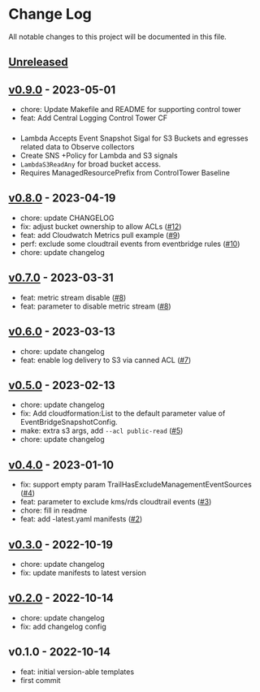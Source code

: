 # Change Log

All notable changes to this project will be documented in this file.

<a name="unreleased"></a>
## [Unreleased]



<a name="v0.9.0"></a>
## [v0.9.0] - 2023-05-01

- chore: Update Makefile and README for supporting control tower
- feat: Add Central Logging Control Tower CF

### 

* Lambda Accepts Event Snapshot Sigal for S3 Buckets and egresses related data to Observe collectors
* Create SNS +Policy for Lambda and S3 signals
* `LambdaS3ReadAny` for broad bucket access.
* Requires ManagedResourcePrefix from ControlTower Baseline


<a name="v0.8.0"></a>
## [v0.8.0] - 2023-04-19

- chore: update CHANGELOG
- fix: adjust bucket ownership to allow ACLs ([#12](https://github.com/observeinc/cloudformation-aws-collection/issues/12))
- feat: add Cloudwatch Metrics pull example ([#9](https://github.com/observeinc/cloudformation-aws-collection/issues/9))
- perf: exclude some cloudtrail events from eventbridge rules ([#10](https://github.com/observeinc/cloudformation-aws-collection/issues/10))
- chore: update changelog


<a name="v0.7.0"></a>
## [v0.7.0] - 2023-03-31

- feat: metric stream disable ([#8](https://github.com/observeinc/cloudformation-aws-collection/issues/8))
- feat: parameter to disable metric stream ([#8](https://github.com/observeinc/cloudformation-aws-collection/issues/8))


<a name="v0.6.0"></a>
## [v0.6.0] - 2023-03-13

- chore: update changelog
- feat: enable log delivery to S3 via canned ACL ([#7](https://github.com/observeinc/cloudformation-aws-collection/issues/7))


<a name="v0.5.0"></a>
## [v0.5.0] - 2023-02-13

- chore: update changelog
- fix: Add cloudformation:List to the default parameter value of EventBridgeSnapshotConfig.
- make: extra s3 args, add `--acl public-read` ([#5](https://github.com/observeinc/cloudformation-aws-collection/issues/5))
- chore: update changelog


<a name="v0.4.0"></a>
## [v0.4.0] - 2023-01-10

- fix: support empty param TrailHasExcludeManagementEventSources ([#4](https://github.com/observeinc/cloudformation-aws-collection/issues/4))
- feat: parameter to exclude kms/rds cloudtrail events ([#3](https://github.com/observeinc/cloudformation-aws-collection/issues/3))
- chore: fill in readme
- feat: add -latest.yaml manifests ([#2](https://github.com/observeinc/cloudformation-aws-collection/issues/2))


<a name="v0.3.0"></a>
## [v0.3.0] - 2022-10-19

- chore: update changelog
- fix: update manifests to latest version


<a name="v0.2.0"></a>
## [v0.2.0] - 2022-10-14

- chore: update changelog
- fix: add changelog config


<a name="v0.1.0"></a>
## v0.1.0 - 2022-10-14

- feat: initial version-able templates
- first commit


[Unreleased]: https://github.com/observeinc/cloudformation-aws-collection/compare/v0.9.0...HEAD
[v0.9.0]: https://github.com/observeinc/cloudformation-aws-collection/compare/v0.8.0...v0.9.0
[v0.8.0]: https://github.com/observeinc/cloudformation-aws-collection/compare/v0.7.0...v0.8.0
[v0.7.0]: https://github.com/observeinc/cloudformation-aws-collection/compare/v0.6.0...v0.7.0
[v0.6.0]: https://github.com/observeinc/cloudformation-aws-collection/compare/v0.5.0...v0.6.0
[v0.5.0]: https://github.com/observeinc/cloudformation-aws-collection/compare/v0.4.0...v0.5.0
[v0.4.0]: https://github.com/observeinc/cloudformation-aws-collection/compare/v0.3.0...v0.4.0
[v0.3.0]: https://github.com/observeinc/cloudformation-aws-collection/compare/v0.2.0...v0.3.0
[v0.2.0]: https://github.com/observeinc/cloudformation-aws-collection/compare/v0.1.0...v0.2.0
